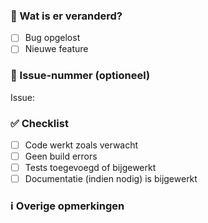 ### 📝 Wat is er veranderd?
<!-- Omschrijf hier wat er is veranderd -->

- [ ] Bug opgelost
- [ ] Nieuwe feature

### 📌 Issue-nummer (optioneel)
<!-- Verbind met een bestaand issue:  
Bijvoorbeeld: `Issue #42` of `Issue #17` -->
Issue: 

### ✅ Checklist
- [ ] Code werkt zoals verwacht
- [ ] Geen build errors
- [ ] Tests toegevoegd of bijgewerkt
- [ ] Documentatie (indien nodig) is bijgewerkt

<!--
⚠️ Let op: 
- Alle onderstaande checks (build, cypress, lint, prettier, depcheck, audit) moeten slagen voordat de PR gemerged mag worden.
- Als er een check faalt, wordt de PR NIET geaccepteerd.
-->

### ℹ️ Overige opmerkingen
<!--
Extra context, technische overwegingen of dingen voor de reviewer om op te letten.
-->